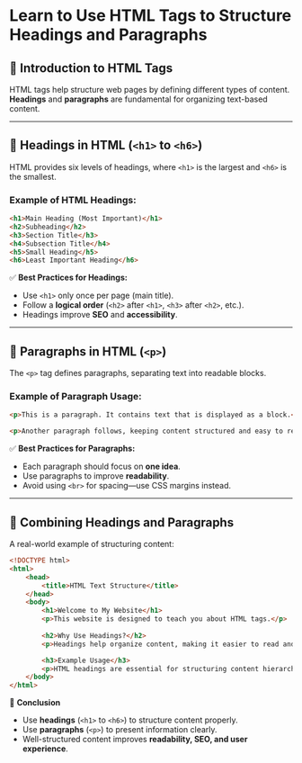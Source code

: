 # Learn to Use HTML Tags to Structure Headings and Paragraphs

## 📌 Introduction to HTML Tags

HTML tags help structure web pages by defining different types of content. **Headings** and **paragraphs** are fundamental for organizing text-based content.

---

## 📌 Headings in HTML (`<h1>` to `<h6>`)

HTML provides six levels of headings, where `<h1>` is the largest and `<h6>` is the smallest.

### **Example of HTML Headings:**
```html
<h1>Main Heading (Most Important)</h1>
<h2>Subheading</h2>
<h3>Section Title</h3>
<h4>Subsection Title</h4>
<h5>Small Heading</h5>
<h6>Least Important Heading</h6>
```

✅ **Best Practices for Headings:**
- Use `<h1>` only once per page (main title).
- Follow a **logical order** (`<h2>` after `<h1>`, `<h3>` after `<h2>`, etc.).
- Headings improve **SEO** and **accessibility**.

---

## 📌 Paragraphs in HTML (`<p>`)

The `<p>` tag defines paragraphs, separating text into readable blocks.

### **Example of Paragraph Usage:**
```html
<p>This is a paragraph. It contains text that is displayed as a block.</p>

<p>Another paragraph follows, keeping content structured and easy to read.</p>
```

✅ **Best Practices for Paragraphs:**
- Each paragraph should focus on **one idea**.
- Use paragraphs to improve **readability**.
- Avoid using `<br>` for spacing—use CSS margins instead.

---

## 📌 Combining Headings and Paragraphs

A real-world example of structuring content:

```html
<!DOCTYPE html>
<html>
    <head>
        <title>HTML Text Structure</title>
    </head>
    <body>
        <h1>Welcome to My Website</h1>
        <p>This website is designed to teach you about HTML tags.</p>
        
        <h2>Why Use Headings?</h2>
        <p>Headings help organize content, making it easier to read and navigate.</p>

        <h3>Example Usage</h3>
        <p>HTML headings are essential for structuring content hierarchically.</p>
    </body>
</html>
```

🚀 **Conclusion**  
- Use **headings** (`<h1>` to `<h6>`) to structure content properly.  
- Use **paragraphs** (`<p>`) to present information clearly.  
- Well-structured content improves **readability, SEO, and user experience**.  

